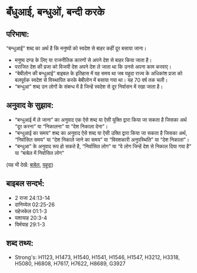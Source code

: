 # बँधुआई, बन्धुओं, बन्दी करके #

## परिभाषा: ##

“बन्धुआई” शब्द का अर्थ है कि मनुष्यों को स्वदेश से बाहर कहीं दूर बसाया जाना।

* मनुष्य दण्ड के लिए या राजनीतिक कारणों से अपने देश से बाहर किया जाता है।
* पराजित देश की प्रजा को विजयी देश अपने देश ले जाता था कि उनसे अपना काम करवाए।
* “बेबीलोन की बन्धुआई” बाइबल के इतिहास में वह समय था जब यहूदा राज्य के अधिकांश प्रजा को बलपूर्वक स्वदेश से विस्थापित करके बेबीलोन में बसाया गया था। यह 70 वर्ष तक चली।
* “बन्धुआ” शब्द उन लोगों के संबन्ध में है जिन्हें स्वदेश से दूर निर्वासन में रखा जाता है।

## अनुवाद के सुझाव: ##

* “बन्धुआई में ले जाना” का अनुवाद एक ऐसे शब्द या ऐसी युक्ति द्वारा किया जा सकता है जिसका अर्थ “दूर करना” या “निकालना” या “देश निकाला देना”।
* “बन्धुआई का समय” शब्द का अनुवाद ऐसे शब्द या ऐसी उक्ति द्वारा किया जा सकता है जिसका अर्थ, “निर्वासित समय” या “देश निकाले जाने का समय” या “विवशकारी अनुपस्थिति” या “देश निकाला”।
* “बन्धुआ” के अनुवाद रूप हो सकते है, “निर्वासित लोग” या “वे लोग जिन्हें देश से निकाल दिया गया है” या “बाबेल में निर्वासित लोग”

(यह भी देखें: [बाबेल](../babylon.md), [यहूदा](../kingdomofjudah.md))

## बाइबल सन्दर्भ: ##

* 2 राजा 24:13-14
* दानिय्येल 02:25-26
* यहेजकेल 01:1-3
* यशायाह 20:3-4
* यिर्मयाह 29:1-3

## शब्द तथ्य: ##

* Strong's: H1123, H1473, H1540, H1541, H1546, H1547, H3212, H3318, H5080, H6808, H7617, H7622, H8689, G3927
